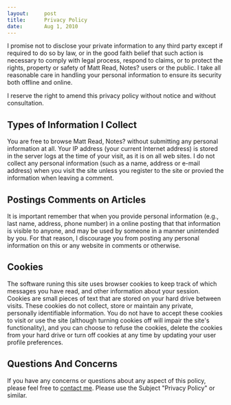 ```yaml
---
layout:     post
title:      Privacy Policy
date:       Aug 1, 2010
---
```


I promise not to disclose your private information to any third party except if required to do so by
law, or in the good faith belief that such action is necessary to comply with legal process,
respond to claims, or to protect the rights, property or safety of Matt Read, Notes? users or the
public. I take all reasonable  care in handling your personal information to ensure its security
both offline and online.

I reserve the right to amend this privacy policy without notice and without consultation.

## Types of Information I Collect

You are free to browse Matt Read, Notes? without submitting any personal information at
all. Your IP address (your current Internet address) is stored in the server logs at the time of
your visit, as it is on all web sites. I do not collect any personal information (such as a name,
address or e-mail address) when you visit the site unless you register to the site or provied the
information when leaving a comment.

## Postings Comments on Articles

It is important remember that when you provide personal information (e.g., last name, address, phone
number) in a online posting that that information  is visible to anyone, and may be used by someone
in a manner unintended by you. For that reason, I discourage you from posting any personal
information  on this or any website in comments or otherwise.

## Cookies

The software runing this site uses browser cookies to keep track of which messages you have read,
and other information about your session. Cookies are small pieces of text that are stored on your
hard drive between visits. These cookies do not collect, store or maintain any private, personally
identifiable information. You do not have to accept these cookies to visit or use the site (although
turning cookies off will impair the site's functionality), and you can choose to refuse the
cookies, delete the cookies from your hard drive or turn off cookies at any time by updating your
user profile preferences.

## Questions And Concerns

If you have any concerns or questions about any aspect of this policy, please feel free to
[contact me](/about.html#contact). Please use the Subject "Privacy Policy" or similar.

